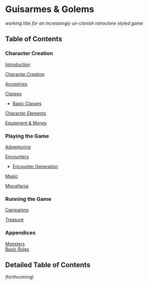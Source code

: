 # Guisarmes & Golems

_working title for an increasingly un-clonish retroclone styled game_

## Table of Contents

### Character Creation
[Introduction](01_introduction/README.md)

[Character Creation](02_character_creation/README.md)

[Ancestries](03_ancestries/README.md)

[Classes](04_classes/README.md)
* [Basic Classes](04_classes/classes_basic.md)

[Character Elements](05_character_elements/README.md)

[Equipment & Money](06_equipment_money/README.md)

### Playing the Game

[Adventuring](07_adventuring/README.md)

[Encounters](08_encounters/README.md)
* [Encounter Generation](08_encounters/encounter_generation.md)

[Magic](09_magic_README.md)

[Miscellania](10_misc/README.md)

### Running the Game  
[Campaigns](21_campaigns/README.md)

[Treasure](22_treasure/README.md)

### Appendices  
[Monsters](31_monsters/README.md)  
[Basic Rules](basic_README.md)


## Detailed Table of Contents

(forthcoming)

